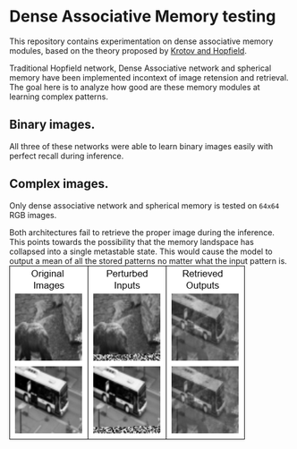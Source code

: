# Dense Associative Memory testing

This repository contains experimentation on dense associative memory modules, based on the
theory proposed by [Krotov and Hopfield](https://arxiv.org/abs/2008.06996).

Traditional Hopfield network, Dense Associative network and spherical memory have been implemented
incontext of image retension and retrieval. The goal here is to analyze how good are these memory
modules at learning complex patterns.

## Binary images.
All three of these networks were able to learn binary images easily with perfect recall during inference.

## Complex images.
Only dense associative network and spherical memory is tested on `64x64` RGB images.

Both architectures fail to retrieve the proper image during the inference. This points towards the possibility that the memory landspace has
collapsed into a single metastable state. This would cause the model to output a mean of all the stored patterns no matter what the input pattern is.
![Compiled Results](imgs/compiled_results.png)